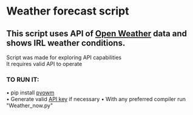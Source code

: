 Weather forecast script
====
This script uses API of [Open Weather](https://openweathermap.org/find) data and shows IRL weather conditions.
----
Script was made for exploring API capabilities <br>
It requires valid API to operate <br>
### TO RUN IT: <br>
• pip install [pyowm](https://pypi.org/project/pyowm/) <br>
• Generate valid [API key](https://openweathermap.org/api) if necessary
• With any preferred compiler run "Weather_now.py"
